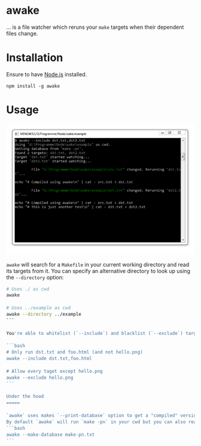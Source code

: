 awake
=====

... is a file watcher which reruns your `make` targets when their dependent files change.

Installation
=====

Ensure to have [Node.js](http://www.nodejs.org) installed.

```
npm install -g awake
```

Usage
=====

![awake example](example/awake.png)

`awake` will search for a `Makefile` in your current working directory and read its targets from it.
You can specify an alternative directory to look up using the `--directory` option:

````bash
# Uses ./ as cwd
awake

# Uses ../example as cwd
awake --directory ../example
```

You're able to whitelist (`--include`) and blacklist (`--exclude`) targets:

```bash
# Only run dst.txt and foo.html (and not hello.png)
awake --include dst.txt,foo.html

# Allow every taget except hello.png
awake --exclude hello.png
```

Under the hood
=====

`awake` uses makes `--print-database` option to get a "compiled" version of the makefile which lists all targets and the files on which they depend.
By default `awake` will run `make -pn` in your cwd but you can also read the output from a file:
```bash
awake --make-database make-pn.txt
```

